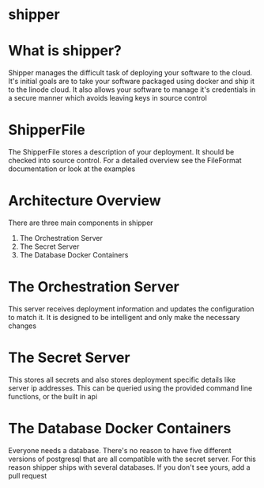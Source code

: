 shipper
=======

# What is shipper?

Shipper manages the difficult task of deploying your software to the cloud.
It's initial goals are to take your software packaged using docker and
ship it to the linode cloud. It also allows your software to manage it's
credentials in a secure manner which avoids leaving keys in source control

# ShipperFile

The ShipperFile stores a description of your deployment. It should be checked
into source control. For a detailed overview see the FileFormat documentation
or look at the examples

# Architecture Overview

There are three main components in shipper

1. The Orchestration Server
2. The Secret Server
3. The Database Docker Containers

# The Orchestration Server

This server receives deployment information and updates the configuration to
match it. It is designed to be intelligent and only make the necessary changes

# The Secret Server

This stores all secrets and also stores deployment specific details
like server ip addresses. This can be queried using the provided command line
functions, or the built in api

# The Database Docker Containers

Everyone needs a database. There's no reason to have five different versions
of postgresql that are all compatible with the secret server. For this reason
shipper ships with several databases. If you don't see yours, add a pull
request
